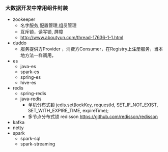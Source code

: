 ### 大数据开发中常用组件封装
- zookeeper
    - 名字服务,配置管理,组员管理
    - 互斥锁，读写锁, 屏障
    - http://www.aboutyun.com/thread-17636-1-1.html
- duddo
    - 服务提供方Provider ，消费方Consumer，在Registry上注册服务，当本地方法一样调用，    
- es
  - java-es
  - spark-es
  - spring-es
  - hive-es
- redis
  - spring-redis
  - java-redis
    - 单机分布式锁 jedis.set(lockKey, requestId, SET_IF_NOT_EXIST, SET_WITH_EXPIRE_TIME, expireTime);
    - 多节点分布式锁 redisson  https://github.com/redisson/redisson
- kafka
- netty
- spark
  - spark-sql
  - spark-streaming
